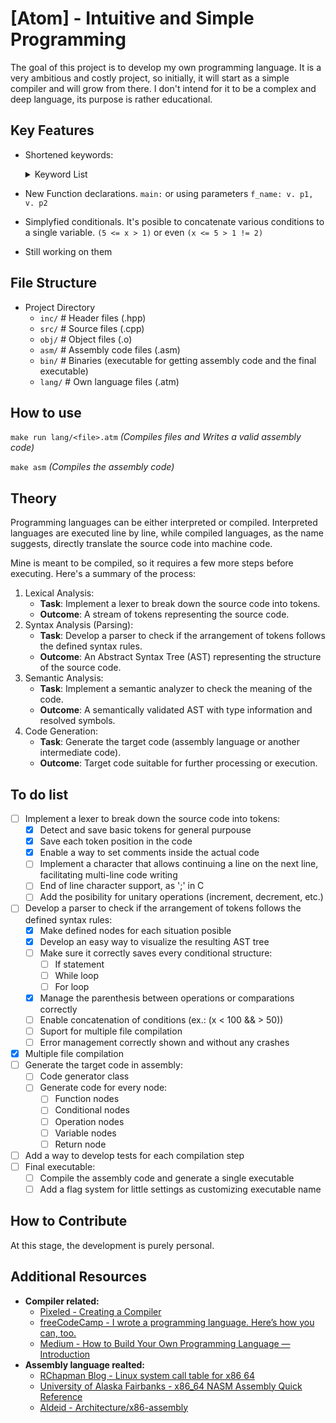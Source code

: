 # [Atom] - Intuitive and Simple Programming

The goal of this project is to develop my own programming language. It is a very ambitious and costly project, so initially, it will start as a simple compiler and will grow from there. I don't intend for it to be a complex and deep language, its purpose is rather educational.

## Key Features
- Shortened keywords: <details><summary>Keyword List</summary>

    | C++ | if | else | if else | while | for | return | continue | break | any variable | write |
    | ------------ | ------------ | ------------ | ------------ | ------------ | ------------ | ------------ | ------------ | ------------ | ------------ | ------------ |
    | Atom | i. | e. | ie. | w. | f. | r. | c. | b. | v. | p. |

</details>

- New Function declarations. `main:` or using parameters `f_name: v. p1, v. p2`
- Simplyfied conditionals. It's posible to concatenate various conditions to a single variable. `(5 <= x > 1)` or even `(x <= 5 > 1 != 2)`

- Still working on them


## File Structure
 - Project Directory
    - `inc/`             # Header files (.hpp)
    - `src/`             # Source files (.cpp)
    - `obj/`             # Object files (.o)
    - `asm/`             # Assembly code files (.asm)
    - `bin/`             # Binaries (executable for getting assembly code and the final executable)
    - `lang/`            # Own language files (.atm)

## How to use
`make run lang/<file>.atm` *(Compiles files and Writes a valid assembly code)*

`make asm` *(Compiles the assembly code)*

## Theory
Programming languages can be either interpreted or compiled. Interpreted languages are executed line by line, while compiled languages, as the name suggests, directly translate the source code into machine code.

Mine is meant to be compiled, so it requires a few more steps before executing. Here's a summary of the process:

1. Lexical Analysis:
    - **Task**: Implement a lexer to break down the source code into tokens.
    - **Outcome**: A stream of tokens representing the source code.
2. Syntax Analysis (Parsing):
    - **Task**: Develop a parser to check if the arrangement of tokens follows the defined syntax rules.
    - **Outcome**: An Abstract Syntax Tree (AST) representing the structure of the source code.
3. Semantic Analysis:
    - **Task**: Implement a semantic analyzer to check the meaning of the code.
    - **Outcome**: A semantically validated AST with type information and resolved symbols.
4. Code Generation:
    - **Task**: Generate the target code (assembly language or another intermediate code).
    - **Outcome**: Target code suitable for further processing or execution.

## To do list
- [ ] Implement a lexer to break down the source code into tokens:
    - [x] Detect and save basic tokens for general purpouse
    - [x] Save each token position in the code
    - [x] Enable a way to set comments inside the actual code
    - [ ] Implement a character that allows continuing a line on the next line, facilitating multi-line code writing
    - [ ] End of line character support, as ';' in C
    - [ ] Add the posibility for unitary operations (increment, decrement, etc.)
- [ ] Develop a parser to check if the arrangement of tokens follows the defined syntax rules:
    - [x] Make defined nodes for each situation posible
    - [x] Develop an easy way to visualize the resulting AST tree
    - [ ] Make sure it correctly saves every conditional structure:
        - [ ] If statement
        - [ ] While loop
        - [ ] For loop
    - [x] Manage the parenthesis between operations or comparations correctly
    - [ ] Enable concatenation of conditions (ex.: (x < 100 && > 50))
    - [ ] Suport for multiple file compilation
    - [ ] Error management correctly shown and without any crashes
- [x] Multiple file compilation
- [ ] Generate the target code in assembly:
    - [ ] Code generator class
    - [ ] Generate code for every node:
        - [ ] Function nodes
        - [ ] Conditional nodes
        - [ ] Operation nodes
        - [ ] Variable nodes
        - [ ] Return node
- [ ] Add a way to develop tests for each compilation step
- [ ] Final executable:
    - [ ] Compile the assembly code and generate a single executable
    - [ ] Add a flag system for little settings as customizing executable name

## How to Contribute
At this stage, the development is purely personal.

## Additional Resources
- **Compiler related:**
    - [Pixeled - Creating a Compiler](https://www.youtube.com/watch?v=vcSijrRsrY0&list=PLUDlas_Zy_qC7c5tCgTMYq2idyyT241qs)
    - [freeCodeCamp - I wrote a programming language. Here’s how you can, too.](https://www.freecodecamp.org/news/the-programming-language-pipeline-91d3f449c919/)
    - [Medium - How to Build Your Own Programming Language — Introduction](https://ruslandzhafarov.medium.com/how-to-create-your-own-programming-language-introduction-7c848585c59)
- **Assembly language realted:**
    - [RChapman Blog - Linux system call table for x86 64](https://blog.rchapman.org/posts/Linux_System_Call_Table_for_x86_64/)
    - [University of Alaska Fairbanks - x86_64 NASM Assembly Quick Reference](https://www.cs.uaf.edu/2017/fall/cs301/reference/x86_64.html)
    - [Aldeid - Architecture/x86-assembly](https://www.aldeid.com/wiki/Category:Architecture/x86-assembly)
